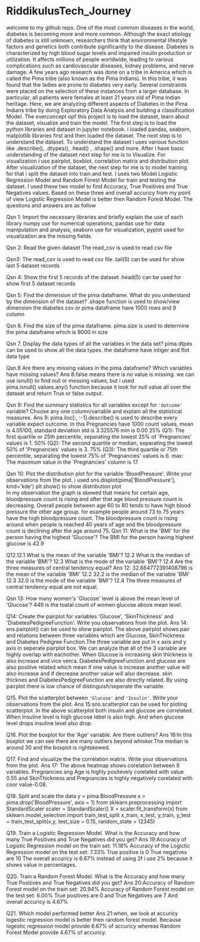 # RiddikulusTech_Journey
welcome to my github repo.
One of the most common diseases in the world, diabetes is becoming more and more common. Although the exact etiology of diabetes is still unknown, researchers think that environmental lifestyle factors and genetics both contribute significantly to the disease. Diabetes is characterized by high blood sugar levels and impaired insulin production or utilization. It affects millions of people worldwide, leading to various complications such as cardiovascular diseases, kidney problems, and nerve damage. 
A few years ago research was done on a tribe in America which is called the Pima tribe (also known as the Pima Indians). In this tribe, it was found that the ladies are prone to diabetes very early. Several constraints were placed on the selection of these instances from a larger database. In particular, all patients were females at least 21 years old of Pima Indian heritage. Here, we are analyzing different aspects of Diabetes in the Pima Indians tribe by doing Exploratory Data Analysis and building a classification Model.
The overconcept opf this project is to load the dataset, learn about the dataset, visualize and train the model.
The first step is to load the python libraries and dataset in jupyter notebook. i loaded pandas, seaborn, matplotlib libraries first and then loaded the dataset.
The next step is to understand the dataset. To understand the dataset i uses various function like .describe(), .dtypes(), .head() , .shape() and more.
After i have basic understanding of the dataset next step for me is to Visualize. For visualization i use pairplot, boxblot, correlation matrix and distribution plot.
After visualization of the dataset, the next step for me is to model training for that i split the dataset into train and test.
I uses two Model Logistic Regression Model and Random Forest Model for train and testing the dataset.
I used these two model to find Accuracy, True Positives and True Negatives values.
Based on these three and overall accuricy from my point of view Logistic Regression Model is better then Random Forest Model.
The questions and answers are as follow

Qsn 1: Import the necessary libraries and briefly explain the use of each library
numpy use for numerical operations,
pandas use for data manipulation and analysis,
seaborn use for visualization,
pyplot used for visualization are the missing fields.

Qsn 2: Read the given dataset 
The read_csv is used to read csv file

Qsn3: The read_csv is used to read csv file
.tail(5) can be used for show last 5 dataset records

Qsn 4: Show the first 5 records of the dataset
.head(5) can be used for show first 5 dataset records

Qsn 5: Find the dimension of the pima dataframe. What do you understand by the dimension of the dataset?
.shape function is used to show/view dimension the diabetes csv or pima dataframe have 1000 rows and 9 column

Qsn 6. Find the size of the pima dataframe.
pima.size is used to determine the pima dataframe which is 9000 in size 

Qsn 7. Display the data types of all the variables in the data set?
pima.dtpes can be used to show all the data types. the dataframe have intiger and flot data type

Qsn.8 Are there any missing values in the pima dataframe? Which variables have missing values?
Ans 8:false means there is no value is missing. we can use isnull() to find null or messing values, but i used pima.isnull().values.any() function because it look for null value all over the dataset and return True or false output.

Qsn 9: Find the summary statistics for all variables except for  `'Outcome'` variable? Choose any one column/variable and explain all the statistical measures.
Ans 9: pima.iloc[:, :-1].describe() is used to describe every variable expect outcome. In this  Pregnancies have 
1000 count values, 
mean is 4.05100, 
standard deviation std is 3.325576
min is 0.00
25% (Q1): The first quartile or 25th percentile, separating the lowest 25% of 'Pregnancies' values is 1.
50% (Q2): The second quartile or median, separating the lowest 50% of 'Pregnancies' values is 3.
75% (Q3): The third quartile or 75th percentile, separating the lowest 75% of 'Pregnancies' values is 6.
max: The maximum value in the 'Pregnancies' column is 17.

Qsn 10: Plot the distribution plot for the variable 'BloodPressure'. Write your observations from the plot.
 i used sns.displot(pima['BloodPressure'], kind='kde')
plt.show() to show distribution plot  
In my observation the graph is skewed that means for certain age, bloodpressure count is rising and after that age blood pressure count is decreasing. Overall people between age 60 to 80 tends to have high blood pressure the other age group. for example people around 73 to 75 years have the high bloodpressure count. The bloodpressure count is rising around when people is reached 40 years of age and the bloodpressure count is declining after the age around 75.
Qsn 11: What is the 'BMI' for the person having the highest 'Glucose'?
The BMI for the person having highest glucose is 42.9

Q12.12.1 What is the mean of the variable 'BMI'?
12.2 What is the median of the variable 'BMI'?
12.3 What is the mode of the variable 'BMI'?
12.4 Are the three measures of central tendency equal?
Ans 12: 32.664772391408796 is the mean of the variable 'BMI'
12.2 32.2 is the median of the variable 'BMI'
12.3 32.0 is the mode of the variable 'BMI'?
12.4 The three measures of central tendency equal are not equal.

Qsn 13: How many women's 'Glucose' level is above the mean level of 'Glucose'?
449 is the toatal count of women glucose above mean level.

Q14: Create the pairplot for variables 'Glucose', 'SkinThickness' and 'DiabetesPedigreeFunction'. Write you observations from the plot.
Ans 14: sns.pairplot() can be used to show pairplot. The above pairplot shows pair and relations between three variables which are Glucose, SkinThickness and Diabetes Pedigree Function.The three variable are put in x axis and y axis in seperate pairplot box. 
We can analyze that all of the 3 variable are highly overlap with eachother.
When Glucose is increasing skin thickness is also increase and vice verca.
DiabetesPedigreeFunction and glucose are also positive related which mean if one value is increase another value will also increase and if decrease another value will also decrease.
skin thicknes and DiabetesPedigreeFunction are also directly related.
By using pairplot there is low chance of distinguish/seperate the variable.

 Q15. Plot the scatterplot between `'Glucose'` and `'Insulin'`. Write your observations from the plot.
 Ans 15:sns.scatterplot can be used for ploting scatterplot.
In the above scatterplot both insulin and glucose are correlated. When Insuline level is high glucose lebel is also high. And when glucose level drops insuline level also drop.

Q16. Plot the boxplot for the 'Age' variable. Are there outliers?
Ans 16:In this boxplot we can see there are many outliers beyond whisker.The median is around 30 and the boxplot is rightskewed.

Q17. Find and visualize the the correlation matrix. Write your observations from the plot.
Ans 17: The above heatmap shows corelation between 8 variables. Pregnancies ang Age is highly positevely corelated with value 0.55 and SkinThickness and Pregnancies is highly negatively corelated with coor value-0.08.

Q18. Split and scale the data
y = pima.BloodPressure
x = pima.drop('BloodPressure', axis = 1)
from sklearn.preprocessing import StandardScaler
scaler = StandardScaler()
X = scaler.fit_transform(x)
from sklearn.model_selection import train_test_split
x_train, x_test, y_train, y_test = train_test_split(x,y, test_size = 0.15,  random_state = 12345)

Q19. Train a Logistic Regression Model. What is the Accuracy and how many True Positives and True Negatives did you get?
Ans 19:Accuracy of Logistic Regression model on the train set: 11.18% Accuracy of the Logictic Regression model on the test set: 7.33% True positive is 0 True negatives are 10 The overall accuricy is 6.67% instead of using 2f i use 2% because it shows value in percentages.

Q20. Train a Random Forest Model. What is the Accuracy and how many True Positives and True Negatives did you get?
Ans 20:Accuracy of Random Forest model on the train set: 20.94%
Accuracy of Random Forest model on the test set: 6.00%
True positives are 0 and 
True Negatives are 7
And overall accuricy is 4.67%

Q21. Which model performed better
Ans 21:when, we look at accuricy logestic regression model is better then random forest model. Because logestic regression model provide 6.67% of accuricy whereas Random Forest Model provide 4.67% of accuricy. 
